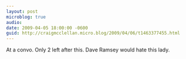 ```yaml
---
layout: post
microblog: true
audio: 
date: 2009-04-05 18:00:00 -0600
guid: http://craigmcclellan.micro.blog/2009/04/06/t1463377455.html
---
```

At a convo. Only 2 left after this. Dave Ramsey would hate this lady.
